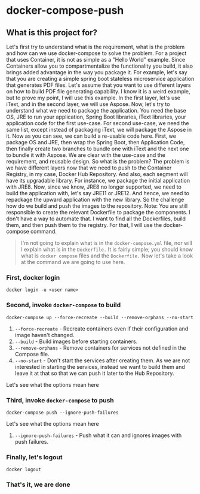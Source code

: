 # docker-compose-push

## What is this project for?
Let's first try to understand what is the requirement, what is the problem and how can we use docker-compose to solve the problem. For a project that uses Container, it is not as simple as a "Hello World" example. Since Containers allow you to compartmentalize the functionality you build, it also brings added advantage in the way you package it. For example, let's say that you are creating a simple spring boot stateless microservice application that generates PDF files. Let's assume that you want to use different layers on how to build PDF file generating capability. I know it is a weird example, but to prove my point, I will use this example. In the first layer, let's use iText, and in the second layer, we will use Aspose. Now, let's try to understand what we need to package the application. You need the base OS, JRE to run your application, Spring Boot libraries, iText libraries, your application code for the first use-case. For second use-case, we need the same list, except instead of packaging iText, we will package the Aspose in it. Now as you can see, we can build a re-usable code here.
First, we package OS and JRE, then wrap the Spring Boot, then Application Code, then finally create two branches to bundle one with iText and the next one to bundle it with Aspose. We are clear with the use-case and the requirement, and reusable design. So what is the problem? The problem is we have different layers now that we need to push to the Container Registry, in my case, Docker Hub Repository. And also, each segment will have its upgradable library. For instance, we package the initial application with JRE8. Now, since we know, JRE8 no longer supported, we need to build the application with, let's say JRE11 or JRE12. And hence, we need to repackage the upward application with the new library. So the challenge how do we build and push the images to the repository. Note: You are still responsible to create the relevant Dockerfile to package the components. I don't have a way to automate that. I want to find all the Dockerfiles, build them, and then push them to the registry. For that, I will use the docker-compose command.

> I'm not going to explain what is in the `docker-compose.yml` file, nor will I explain what is in the `Dockerfile.` It is fairly simple; you should know what is `docker compose` files and the `Dockerfile.` Now let's take a look at the command we are going to use here.

### First, docker login
```
docker login -u <user name>
```

### Second, invoke `docker-compose` to build
```
docker-compose up --force-recreate --build --remove-orphans --no-start
```
1. `--force-recreate` - Recreate containers even if their configuration and image haven't changed.
2. `--build` - Build images before starting containers.
3. `--remove-orphans` - Remove containers for services not defined in the Compose file.
4. `--no-start` - Don't start the services after creating them. As we are not interested in starting the services, instead we want to build them and leave it at that so that we can push it later to the Hub Repository.

Let's see what the options mean here

### Third, invoke `docker-compose` to push
```
docker-compose push --ignore-push-failures
```
Let's see what the options mean here
1. `--ignore-push-failures` - Push what it can and ignores images with push failures.

### Finally, let's logout
```
docker logout
```

### That's it, we are done

